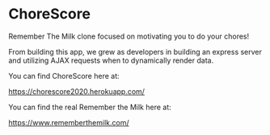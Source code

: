 # ChoreScore
Remember The Milk clone focused on motivating you to do your chores!

From building this app, we grew as developers in building an express server and utilizing AJAX requests when to dynamically render data. 

You can find ChoreScore here at:

https://chorescore2020.herokuapp.com/

You can find the real Remember the Milk here at:

https://www.rememberthemilk.com/


